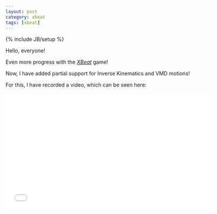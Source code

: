 ```yaml
---
layout: post
category: xbeat
tags: [xbeat]
---
```

{% include JB/setup %}

Hello, everyone!

Even more progress with the [_XBeat_][1] game! 

Now, I have added partial support for Inverse Kinematics and VMD motions!

For this, I have recorded a video, which can be seen here:

<iframe width="560" height="315" src="//www.youtube.com/embed/IMUkIOcUFwU" frameborder="0" allowfullscreen></iframe>

[1]: https://github.com/shirayukikitsune/xbeat/

